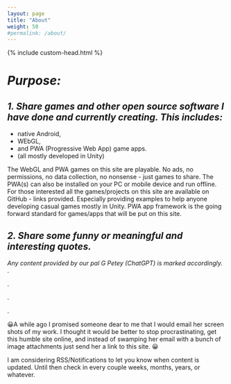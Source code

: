```yaml
---
layout: page
title: "About"
weight: 50
#permalink: /about/
---
```

<script src="./scripts/favicon.js"></script>
{% include custom-head.html %} 
<!--<style>
      body {
        background-color: lightblue;
      }
</style> -->
<script>
  const myHeading = document.querySelector("h1");
  myHeading.innerHTML = "<em>About...</em>";
</script>

# *Purpose:*

## *1. Share games and other open source software I have done and currently creating. This includes:*
- native Android,     
- WEbGL,
- and PWA (Progressive Web App) game apps.  
- (all mostly developed in Unity)

The WebGL and PWA games on this site are playable. No ads, no permissions, no data collection, no nonsense - just games to share. The PWA(s) can also be installed on your PC or mobile device and run offline. For those interested all the games/projects on this site are available on GitHub - links provided. Especially providing examples to help anyone developing casual games mostly in Unity. PWA app framework is the going forward standard for games/apps that will be put on this site.   

## *2. Share some funny or meaningful and interesting quotes.*
*Any content provided by our pal G Petey (ChatGPT) is marked accordingly.*
.

.

.

.

&#128512;A while ago I promised someone dear to me that I would email her screen shots of my work. I thought it 
would be better to stop procrastinating, get this humble site online, and instead of swamping her email with 
a bunch of image attachments just send her a link to this site. &#128512; 

I am considering RSS/Notifications to let you know when content is updated.
Until then check in every couple weeks, months, years, or whatever.